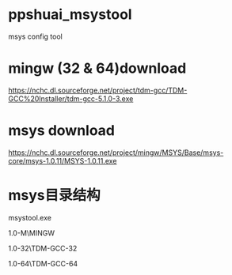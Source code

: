 # ppshuai_msystool
msys config tool

# mingw (32 & 64)download
https://nchc.dl.sourceforge.net/project/tdm-gcc/TDM-GCC%20Installer/tdm-gcc-5.1.0-3.exe

# msys download
https://nchc.dl.sourceforge.net/project/mingw/MSYS/Base/msys-core/msys-1.0.11/MSYS-1.0.11.exe

# msys目录结构

msystool.exe

1.0-M\MINGW 

1.0-32\TDM-GCC-32

1.0-64\TDM-GCC-64
